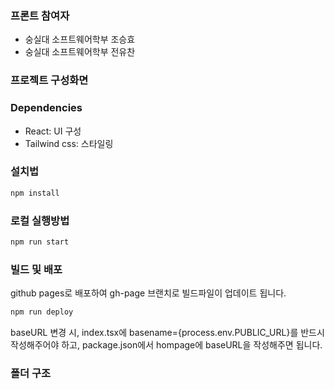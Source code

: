 ### 프론트 참여자
- 숭실대 소프트웨어학부 조승효
- 숭실대 소프트웨어학부 전유찬

### 프로젝트 구성화면

### Dependencies

* React: UI 구성
* Tailwind css: 스타일링


### 설치법
```sh
npm install
```

### 로컬 실행방법
```sh
npm run start

```

### 빌드 및 배포
github pages로 배포하여 gh-page 브랜치로 빌드파일이 업데이트 됩니다.

```sh
npm run deploy 
```
baseURL 변경 시, index.tsx에 basename={process.env.PUBLIC_URL}를 반드시 작성해주어야 하고, 
package.json에서 hompage에 baseURL을 작성해주면 됩니다.

### 폴더 구조